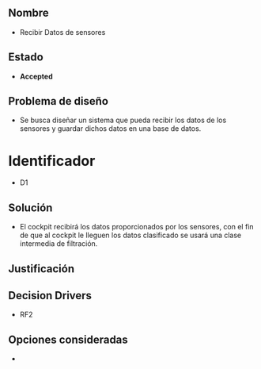 ## Nombre

* Recibir Datos de sensores

## Estado

* **Accepted**

## Problema de diseño 

* Se busca diseñar un sistema que pueda recibir los datos de los sensores y guardar dichos datos en una base de datos. 

# Identificador 

* D1 

## Solución 
* El cockpit recibirá los datos proporcionados por los sensores, con el fin de que al cockpit le lleguen los datos clasificado se usará una clase intermedia de filtración.

## Justificación 

## Decision Drivers
* RF2

## Opciones consideradas 

* 
